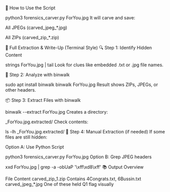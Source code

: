 🔧 How to Use the Script

python3 forensics_carver.py ForYou.jpg
It will carve and save:

All JPEGs (carved_jpeg_*.jpg)

All ZIPs (carved_zip_*.zip)

📖 Full Extraction & Write-Up (Terminal Style)
🔍 Step 1: Identify Hidden Content

strings ForYou.jpg | tail
Look for clues like embedded .txt or .jpg file names.

🧪 Step 2: Analyze with binwalk

sudo apt install binwalk
binwalk ForYou.jpg
Result shows ZIPs, JPEGs, or other headers.

📦 Step 3: Extract Files with binwalk

binwalk --extract ForYou.jpg
Creates a directory:

_ForYou.jpg.extracted/
Check contents:


ls -lh _ForYou.jpg.extracted/
🔁 Step 4: Manual Extraction (if needed)
If some files are still hidden:

Option A: Use Python Script

python3 forensics_carver.py ForYou.jpg
Option B: Grep JPEG headers

xxd ForYou.jpg | grep -a -obUaP '\xff\xd8\xff'
📚 Output Overview

File	Content
carved_zip_1.zip	Contains 4Congrats.txt, 6Bussin.txt
carved_jpeg_*.jpg	One of these held Q1 flag visually
